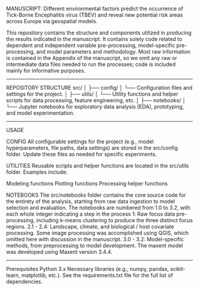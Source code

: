 MANUSCRIPT: Different environmental factors predict the occurrence of Tick-Borne Encephalitis virus (TBEV) and reveal new potential risk areas across Europe via geospatial models. 

This repository contains the structure and components utilized in producing the results indicated in the manuscript. It contains solely code related to dependent and independent variable pre-processing, model-specific pre-processing, and model parameters and methodology. Most raw information is contained in the Appendix of the manuscript, so we omit any raw or intermediate data files needed to run the processes; code is included mainly for informative purposes. 

*****************************

REPOSITORY STRUCTURE
src/
│
├── config/
│   └── Configuration files and settings for the project.
│
├── utils/
│   └── Utility functions and helper scripts for data processing, feature engineering, etc.
│
├── notebooks/
│   └── Jupyter notebooks for exploratory data analysis (EDA), prototyping, and model experimentation.

*****************************

USAGE

CONFIG
All configurable settings for the project (e.g., model hyperparameters, file paths, data settings) are stored in the src/config folder. Update these files as needed for specific experiments.

UTILITIES
Reusable scripts and helper functions are located in the src/utils folder. Examples include:

Modeling functions
Plotting functions
Processing helper functions

NOTEBOOKS
The src/notebooks folder contains the core source code for the entirety of the analysis, starting from raw data ingestion to model selection and evaluation. The notebooks are numbered from 1.0 to 3.2, with each whole integer indicating a step in the process
1:  Raw focus data pre-processing, including k-means clustering to produce the three distinct focus regions. 
2.1 - 2.4: Landscape, climate, and biological / host covariate processing. Some image processing was accomplished using QGIS, which omitted here with discussion in the manuscript. 
3.0 - 3.2: Model-specific methods, from preprocessing to model development. The maxent model was developed using Maxent version 3.4.4.
*****************************

Prerequisites
Python 3.x
Necessary libraries (e.g., numpy, pandas, scikit-learn, matplotlib, etc.). See the requirements.txt file for the full list of dependencies.
